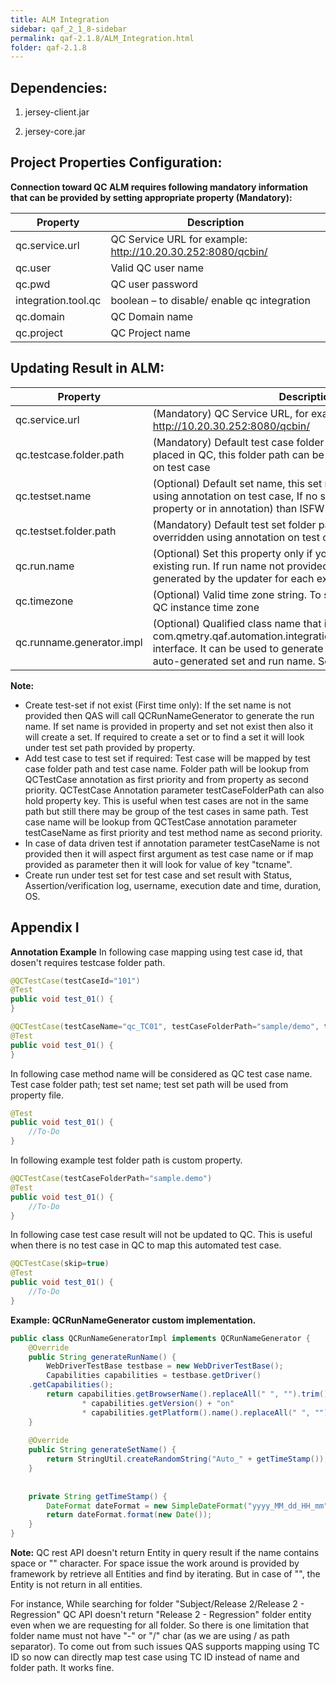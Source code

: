 ```yaml
---
title: ALM Integration
sidebar: qaf_2_1_8-sidebar
permalink: qaf-2.1.8/ALM_Integration.html
folder: qaf-2.1.8
---
```


## Dependencies:

1. jersey-client.jar

2. jersey-core.jar
 
## Project Properties Configuration:
<b>Connection toward QC ALM requires following mandatory information that can be provided by setting appropriate property (Mandatory):</b>

|Property|Description|
|---------|---------|
|qc.service.url|QC Service URL for example: http://10.20.30.252:8080/qcbin/|
|qc.user|Valid QC user name|
|qc.pwd|QC user password|
|integration.tool.qc|boolean – to disable/ enable qc integration|
|qc.domain|QC Domain name|
|qc.project|QC Project name|

## Updating Result in ALM:

|Property|Description|
|--------|--------|
|qc.service.url|(Mandatory) QC Service URL, for example: http://10.20.30.252:8080/qcbin/|
|qc.testcase.folder.path|(Mandatory) Default test case folder path where the test case are placed in QC, this folder path can be overridden using annotation on test case|
|qc.testset.name|(Optional) Default set name, this set name can be overridden using annotation on test case, If no set name found (either in property or in annotation) than ISFW will generate one.|
|qc.testset.folder.path|(Mandatory) Default test set folder path, this folder path can be overridden using annotation on test case|
|qc.run.name|(Optional) Set this property only if you want to update result for existing run. If run name not provided, Run will automatically generated by the updater for each execution.|
|qc.timezone|(Optional) Valid time zone string. To set date/ time according to QC instance time zone|
|qc.runname.generator.impl|(Optional) Qualified class name that implements com.qmetry.qaf.automation.integration.qc.QCRunNameGenerator interface. It can be used to generate name in custom format for auto-generated set and run name. See Appendix for example|

<b>Note:</b>

 * Create test-set if not exist (First time only): If the set name is not provided then QAS will call QCRunNameGenerator to generate the run name. If set name is provided in property and set not exist then also it will create a set. If required to create a set or to find a set it will look under test set path provided by property.
 * Add test case to test set if required: Test case will be mapped by test case folder path and test case name. Folder path will be lookup from QCTestCase annotation as first priority and from property as second priority. QCTestCase Annotation parameter testCaseFolderPath can also hold property key. This is useful when test cases are not in the same path but still there may be group of the test cases in same path. Test case name will be lookup from QCTestCase annotation parameter testCaseName as first priority and test method name as second priority.
 * In case of data driven test if annotation parameter testCaseName is not provided then it will aspect first argument as test case name or if map provided as parameter then it will look for value of key "tcname".
 * Create run under test set for test case and set result with Status, Assertion/verification log, username, execution date and time, duration, OS.

## Appendix I
<b>Annotation Example</b>
In following case mapping using test case id, that dosen't requires testcase folder path.

```java
@QCTestCase(testCaseId="101")
@Test
public void test_01() {
}
```

```java
@QCTestCase(testCaseName="qc_TC01", testCaseFolderPath="sample/demo", testSetName="Set1", testSetFolderPath="sets/demo")
@Test
public void test_01() {
}
```

In following case method name will be considered as QC test case name. Test case folder path; test set name; test set path will be used from property file.

```java
@Test
public void test_01() {
	//To-Do
}
```

In following example test folder path is custom property.
 
```java
@QCTestCase(testCaseFolderPath="sample.demo")
@Test
public void test_01() {
	//To-Do
}
```

In following case test case result will not be updated to QC. This is useful when there is no test case in QC to map this automated test case.

```java
@QCTestCase(skip=true)
@Test
public void test_01() {
	//To-Do
}
```

<b>Example: QCRunNameGenerator custom implementation.</b>

```java
public class QCRunNameGeneratorImpl implements QCRunNameGenerator {
	@Override
	public String generateRunName() {
	    WebDriverTestBase testbase = new WebDriverTestBase();
	    Capabilities capabilities = testbase.getDriver()
	.getCapabilities();
	    return capabilities.getBrowserName().replaceAll(" ", "").trim()
            	* capabilities.getVersion() + "on"
            	* capabilities.getPlatform().name().replaceAll(" ", "").trim() + "_"+ getTimeStamp();
	}
	 
	@Override
	public String generateSetName() {
	    return StringUtil.createRandomString("Auto_" + getTimeStamp());
	}
	 
	 
	private String getTimeStamp() {
	    DateFormat dateFormat = new SimpleDateFormat("yyyy_MM_dd_HH_mm");
	    return dateFormat.format(new Date());
	}
}
```

<b>Note:</b>
QC rest API doesn't return Entity in query result if the name contains space or "" character. For space issue the work around is provided by framework by retrieve all Entities and find by iterating. But in case of "", the Entity is not return in all entities.

For instance, 
While searching for folder "Subject/Release 2/Release 2 - Regression" QC API doesn't return "Release 2 - Regression" folder entity even when we are requesting for all folder.
So there is one limitation that folder name must not have "-" or "/" char (as we are using / as path separator). 
To come out from such issues QAS supports mapping using TC ID so now can directly map test case using TC ID instead of name and folder path. It works fine.
